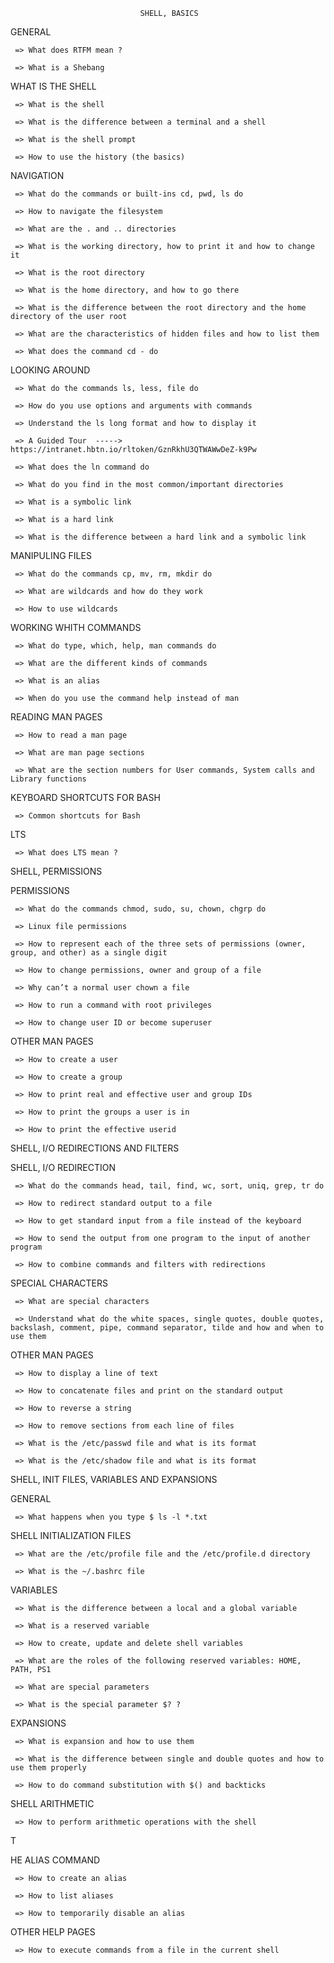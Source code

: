                                  SHELL, BASICS

GENERAL

     => What does RTFM mean ?

     => What is a Shebang
     
     
WHAT IS THE SHELL

     => What is the shell

     => What is the difference between a terminal and a shell

     => What is the shell prompt

     => How to use the history (the basics)
     
     
NAVIGATION

     => What do the commands or built-ins cd, pwd, ls do

     => How to navigate the filesystem

     => What are the . and .. directories

     => What is the working directory, how to print it and how to change it

     => What is the root directory

     => What is the home directory, and how to go there

     => What is the difference between the root directory and the home directory of the user root

     => What are the characteristics of hidden files and how to list them

     => What does the command cd - do
     
     
LOOKING AROUND

     => What do the commands ls, less, file do

     => How do you use options and arguments with commands

     => Understand the ls long format and how to display it

     => A Guided Tour  ----->  https://intranet.hbtn.io/rltoken/GznRkhU3QTWAWwDeZ-k9Pw

     => What does the ln command do

     => What do you find in the most common/important directories

     => What is a symbolic link

     => What is a hard link

     => What is the difference between a hard link and a symbolic link
     
     
MANIPULING FILES

     => What do the commands cp, mv, rm, mkdir do

     => What are wildcards and how do they work

     => How to use wildcards
     
     
WORKING WHITH COMMANDS

     => What do type, which, help, man commands do 

     => What are the different kinds of commands

     => What is an alias

     => When do you use the command help instead of man
     
     
READING MAN PAGES

     => How to read a man page

     => What are man page sections

     => What are the section numbers for User commands, System calls and Library functions
     
     
     
KEYBOARD SHORTCUTS FOR BASH

     => Common shortcuts for Bash
LTS

     => What does LTS mean ?
     
     
SHELL, PERMISSIONS

PERMISSIONS

     => What do the commands chmod, sudo, su, chown, chgrp do

     => Linux file permissions

     => How to represent each of the three sets of permissions (owner, group, and other) as a single digit

     => How to change permissions, owner and group of a file

     => Why can’t a normal user chown a file

     => How to run a command with root privileges

     => How to change user ID or become superuser
     
OTHER MAN PAGES

     => How to create a user

     => How to create a group

     => How to print real and effective user and group IDs

     => How to print the groups a user is in

     => How to print the effective userid
     
SHELL, I/O REDIRECTIONS AND FILTERS

SHELL, I/O REDIRECTION

     => What do the commands head, tail, find, wc, sort, uniq, grep, tr do 

     => How to redirect standard output to a file

     => How to get standard input from a file instead of the keyboard

     => How to send the output from one program to the input of another program

     => How to combine commands and filters with redirections
     
SPECIAL CHARACTERS

     => What are special characters

     => Understand what do the white spaces, single quotes, double quotes, backslash, comment, pipe, command separator, tilde and how and when to use them

OTHER MAN PAGES

     => How to display a line of text

     => How to concatenate files and print on the standard output

     => How to reverse a string

     => How to remove sections from each line of files

     => What is the /etc/passwd file and what is its format

     => What is the /etc/shadow file and what is its format

SHELL, INIT FILES, VARIABLES AND EXPANSIONS

GENERAL

     => What happens when you type $ ls -l *.txt


SHELL INITIALIZATION FILES

     => What are the /etc/profile file and the /etc/profile.d directory

     => What is the ~/.bashrc file


VARIABLES

     => What is the difference between a local and a global variable

     => What is a reserved variable

     => How to create, update and delete shell variables

     => What are the roles of the following reserved variables: HOME, PATH, PS1

     => What are special parameters

     => What is the special parameter $? ?


EXPANSIONS

     => What is expansion and how to use them

     => What is the difference between single and double quotes and how to use them properly

     => How to do command substitution with $() and backticks


SHELL ARITHMETIC

     => How to perform arithmetic operations with the shell
T

HE ALIAS COMMAND

     => How to create an alias

     => How to list aliases

     => How to temporarily disable an alias


OTHER HELP PAGES

     => How to execute commands from a file in the current shell
